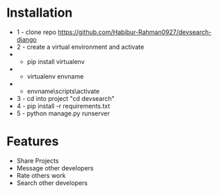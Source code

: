 
# Installation
* 1 - clone repo https://github.com/Habibur-Rahman0927/devsearch-django
* 2 - create a virtual environment and activate
*  - pip install virtualenv
*  - virtualenv envname
*  - envname\scripts\activate
* 3 - cd into project "cd devsearch"
* 4 - pip install -r requirements.txt
* 5 - python manage.py runserver



# Features
* Share Projects
* Message other developers
* Rate others work
* Search other developers



